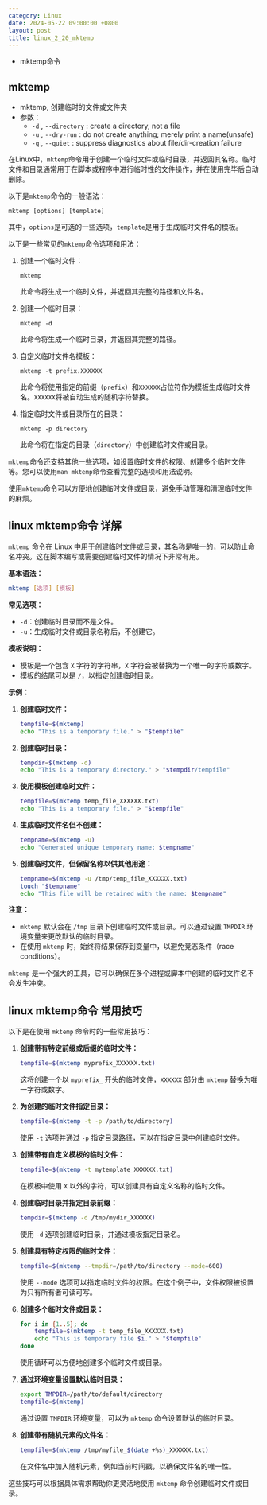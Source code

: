 ```yaml
---
category: Linux
date: 2024-05-22 09:00:00 +0800
layout: post
title: linux_2_20_mktemp
---
```


+ mktemp命令

## mktemp

+ mktemp, 创建临时的文件或文件夹
+ 参数：
  + `-d` , `--directory` : create a directory, not a file
  + `-u` , `--dry-run`   : do not create anything; merely print a name(unsafe)
  + `-q` , `--quiet`     : suppress diagnostics about file/dir-creation failure

在Linux中，`mktemp`命令用于创建一个临时文件或临时目录，并返回其名称。临时文件和目录通常用于在脚本或程序中进行临时性的文件操作，并在使用完毕后自动删除。

以下是`mktemp`命令的一般语法：

```
mktemp [options] [template]
```

其中，`options`是可选的一些选项，`template`是用于生成临时文件名的模板。

以下是一些常见的`mktemp`命令选项和用法：

1. 创建一个临时文件：
   ```
   mktemp
   ```

   此命令将生成一个临时文件，并返回其完整的路径和文件名。

2. 创建一个临时目录：
   ```
   mktemp -d
   ```

   此命令将生成一个临时目录，并返回其完整的路径。

3. 自定义临时文件名模板：
   ```
   mktemp -t prefix.XXXXXX
   ```

   此命令将使用指定的前缀（`prefix`）和`XXXXXX`占位符作为模板生成临时文件名。`XXXXXX`将被自动生成的随机字符替换。

4. 指定临时文件或目录所在的目录：
   ```
   mktemp -p directory
   ```

   此命令将在指定的目录（`directory`）中创建临时文件或目录。

`mktemp`命令还支持其他一些选项，如设置临时文件的权限、创建多个临时文件等。您可以使用`man mktemp`命令查看完整的选项和用法说明。

使用`mktemp`命令可以方便地创建临时文件或目录，避免手动管理和清理临时文件的麻烦。

## linux mktemp命令 详解

`mktemp` 命令在 Linux 中用于创建临时文件或目录，其名称是唯一的，可以防止命名冲突。这在脚本编写或需要创建临时文件的情况下非常有用。

**基本语法：**
```bash
mktemp [选项] [模板]
```

**常见选项：**
- `-d`：创建临时目录而不是文件。
- `-u`：生成临时文件或目录名称后，不创建它。

**模板说明：**
- 模板是一个包含 `X` 字符的字符串，`X` 字符会被替换为一个唯一的字符或数字。
- 模板的结尾可以是 `/`，以指定创建临时目录。

**示例：**
1. **创建临时文件：**
   ```bash
   tempfile=$(mktemp)
   echo "This is a temporary file." > "$tempfile"
   ```

2. **创建临时目录：**
   ```bash
   tempdir=$(mktemp -d)
   echo "This is a temporary directory." > "$tempdir/tempfile"
   ```

3. **使用模板创建临时文件：**
   ```bash
   tempfile=$(mktemp temp_file_XXXXXX.txt)
   echo "This is a temporary file." > "$tempfile"
   ```

4. **生成临时文件名但不创建：**
   ```bash
   tempname=$(mktemp -u)
   echo "Generated unique temporary name: $tempname"
   ```

5. **创建临时文件，但保留名称以供其他用途：**
   ```bash
   tempname=$(mktemp -u /tmp/temp_file_XXXXXX.txt)
   touch "$tempname"
   echo "This file will be retained with the name: $tempname"
   ```

**注意：**
- `mktemp` 默认会在 `/tmp` 目录下创建临时文件或目录。可以通过设置 `TMPDIR` 环境变量来更改默认的临时目录。
- 在使用 `mktemp` 时，始终将结果保存到变量中，以避免竞态条件（race conditions）。

`mktemp` 是一个强大的工具，它可以确保在多个进程或脚本中创建的临时文件名不会发生冲突。

## linux mktemp命令 常用技巧

以下是在使用 `mktemp` 命令时的一些常用技巧：

1. **创建带有特定前缀或后缀的临时文件：**
   ```bash
   tempfile=$(mktemp myprefix_XXXXXX.txt)
   ```
   这将创建一个以 `myprefix_` 开头的临时文件，`XXXXXX` 部分由 `mktemp` 替换为唯一字符或数字。

2. **为创建的临时文件指定目录：**
   ```bash
   tempfile=$(mktemp -t -p /path/to/directory)
   ```
   使用 `-t` 选项并通过 `-p` 指定目录路径，可以在指定目录中创建临时文件。

3. **创建带有自定义模板的临时文件：**
   ```bash
   tempfile=$(mktemp -t mytemplate_XXXXXX.txt)
   ```
   在模板中使用 `X` 以外的字符，可以创建具有自定义名称的临时文件。

4. **创建临时目录并指定目录前缀：**
   ```bash
   tempdir=$(mktemp -d /tmp/mydir_XXXXXX)
   ```
   使用 `-d` 选项创建临时目录，并通过模板指定目录名。

5. **创建具有特定权限的临时文件：**
   ```bash
   tempfile=$(mktemp --tmpdir=/path/to/directory --mode=600)
   ```
   使用 `--mode` 选项可以指定临时文件的权限。在这个例子中，文件权限被设置为只有所有者可读可写。

6. **创建多个临时文件或目录：**
   ```bash
   for i in {1..5}; do
       tempfile=$(mktemp -t temp_file_XXXXXX.txt)
       echo "This is temporary file $i." > "$tempfile"
   done
   ```
   使用循环可以方便地创建多个临时文件或目录。

7. **通过环境变量设置默认临时目录：**
   ```bash
   export TMPDIR=/path/to/default/directory
   tempfile=$(mktemp)
   ```
   通过设置 `TMPDIR` 环境变量，可以为 `mktemp` 命令设置默认的临时目录。

8. **创建带有随机元素的文件名：**
   ```bash
   tempfile=$(mktemp /tmp/myfile_$(date +%s)_XXXXXX.txt)
   ```
   在文件名中加入随机元素，例如当前时间戳，以确保文件名的唯一性。

这些技巧可以根据具体需求帮助你更灵活地使用 `mktemp` 命令创建临时文件或目录。